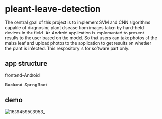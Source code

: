 # pleant-leave-detection
The central goal of this project is to implement SVM and CNN algorithms capable of diagnosing plant disease from images taken by hand-held devices in the field. 
An Android application is implemented to present results to the user based on the model. So that users can take photos of the maize leaf and upload photos to the application to get results on whether the plant is infected.
This respository is for software part only.

## app structure
frontend-Android

Backend-SpringBoot

## demo
![1639459503953_](https://user-images.githubusercontent.com/47846960/177172282-34e836e2-75e9-44dc-a158-a6d8082454e2.gif)
